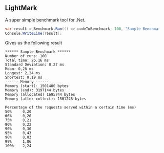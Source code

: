 ## LightMark

A super simple benchmark tool for .Net. 

```csharp 
var result = Benchmark.Run(() => codeToBenchmark, 100, "Sample Benchmark");
Console.WriteLine(result);
```

Gives us the following result 

```console
****** Sample Benchmark ******
Number of runs: 100
Total time: 26,16 ms
Standard Deviation: 0,27 ms
Mean: 0,26 ms
Longest: 2,24 ms
Shortest: 0,19 ms
------ Memory ------
Memory (start): 1501400 bytes
Memory (end): 3197144 bytes
Memory (allocated) 1695744 bytes
Memory (after collect): 1501248 bytes

Percentage of the requests served within a certain time (ms)
50%		0,20
66%		0,20
75%		0,21
80%		0,22
90%		0,30
95%		0,43
98%		0,83
99%		1,86
100%	2,24
```
